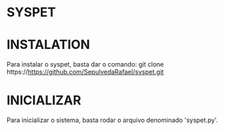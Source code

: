 # SYSPET

# INSTALATION
Para instalar o syspet, basta dar o comando: git clone https://https://github.com/SepulvedaRafael/syspet.git

# INICIALIZAR
Para inicializar o sistema, basta rodar o arquivo denominado 'syspet.py'.